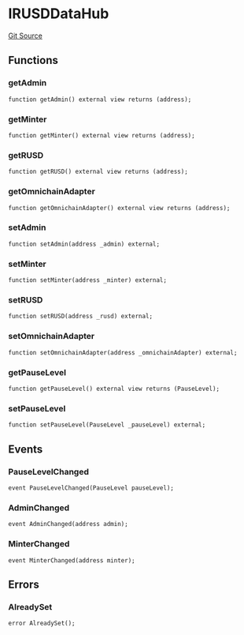 # IRUSDDataHub
[Git Source](https://dapp-devs.com/ssh://git@git.2222/lumos-labs/rusd/rusd-contracts/rusd-evm-contracts/blob/c89eeb1e740ab933cc296c4ed9d03110b942680f/src/interface/IRUSDDataHub.sol)


## Functions
### getAdmin


```solidity
function getAdmin() external view returns (address);
```

### getMinter


```solidity
function getMinter() external view returns (address);
```

### getRUSD


```solidity
function getRUSD() external view returns (address);
```

### getOmnichainAdapter


```solidity
function getOmnichainAdapter() external view returns (address);
```

### setAdmin


```solidity
function setAdmin(address _admin) external;
```

### setMinter


```solidity
function setMinter(address _minter) external;
```

### setRUSD


```solidity
function setRUSD(address _rusd) external;
```

### setOmnichainAdapter


```solidity
function setOmnichainAdapter(address _omnichainAdapter) external;
```

### getPauseLevel


```solidity
function getPauseLevel() external view returns (PauseLevel);
```

### setPauseLevel


```solidity
function setPauseLevel(PauseLevel _pauseLevel) external;
```

## Events
### PauseLevelChanged

```solidity
event PauseLevelChanged(PauseLevel pauseLevel);
```

### AdminChanged

```solidity
event AdminChanged(address admin);
```

### MinterChanged

```solidity
event MinterChanged(address minter);
```

## Errors
### AlreadySet

```solidity
error AlreadySet();
```

